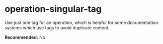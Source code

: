 # operation-singular-tag

Use just one tag for an operation, which is helpful for some documentation systems which use tags to avoid duplicate content.

**Recommended:** No
